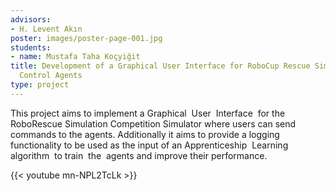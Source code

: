 ```yaml
---
advisors:
- H. Levent Akın
poster: images/poster-page-001.jpg
students:
- name: Mustafa Taha Koçyiğit
title: Development of a Graphical User Interface for RoboCup Rescue Simulation to
  Control Agents
type: project
---
```


This project aims to implement a Graphical  User  Interface  for the RoboRescue Simulation Competition Simulator where users can send commands to the agents. Additionally it aims to provide a logging functionality to be used as the input of an Apprenticeship  Learning  algorithm  to train  the  agents and improve their performance.


{{< youtube mn-NPL2TcLk >}}